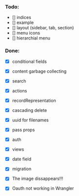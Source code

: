 ### Todo:

- [] indices
- [] example
- [] layout (sidebar, tab, section)
- [] menu icons
- [] hierarchial menu

### Done:
- [x] conditional fields
- [x] content garbage collecting
- [x] search
- [x] actions
- [x] recordRepresentation
- [x] cascading delete
- [x] uuid for filenames
- [x] pass props
- [x] auth
- [x] views
- [x] date field
- [x] migration
- [x] The image dissappears!!!
- [x] Oauth not working in Wrangler

